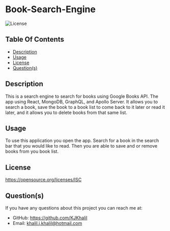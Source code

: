 # Book-Search-Engine

  ![License](https://img.shields.io/badge/License-ISC-red.svg)

  ## Table Of Contents
  * [Description](#description)
  * [Usage](#usage)
  * [License](#license)
  * [Question(s)](#questions)

  ## Description
  This is a search engine to search for books using Google Books API. The app using React, MongoDB, GraphQL, and Apollo Server. It allows you to search a book, save the book to a book list to come back to it later or read it later, and it allows you to delete books from that same list.

  ## Usage
  To use this application you open the app. Search for a book in the search bar that you would like to read. Then you are able to save and or remove books from you book list.

  ## License
  https://opensource.org/licenses/ISC

  ## Question(s)
  If you have any questions about this project you can reach me at:
  * GitHub: https://github.com/KJKhalil
  * Email: khalil.j.khalil@hotmail.com
